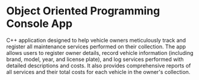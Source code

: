 
# Object Oriented Programming Console App

C++ application designed to help vehicle owners meticulously track and register all maintenance services performed on their collection. The app allows users to register owner details, record vehicle information (including brand, model, year, and license plate), and log services performed with detailed descriptions and costs. It also provides comprehensive reports of all services and their total costs for each vehicle in the owner's collection.
